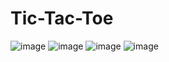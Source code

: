 # Tic-Tac-Toe
![image](https://user-images.githubusercontent.com/93324684/201955766-bd689591-376b-4ff1-bde5-b0f9fe2501a7.png)
![image](https://user-images.githubusercontent.com/93324684/201955863-b6f080cc-ab58-4ee7-b88e-cb65357fd0d7.png)
![image](https://user-images.githubusercontent.com/93324684/201955968-27d7b267-b622-42d0-9037-567d7e7d6733.png)
![image](https://user-images.githubusercontent.com/93324684/201956145-e7e9a943-f60f-42c2-8fed-062b3e2969b2.png)
